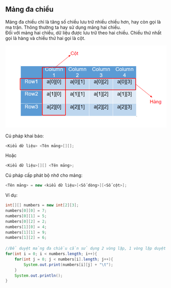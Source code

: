 ## Mảng đa chiều 
Mảng đa chiều chỉ là tăng số chiều lưu trữ nhiều chiều hơn, hay còn gọi là ma trận. Thông thường ta hay sử dụng mảng hai chiều.  
Đối với mảng hai chiều, dữ liệu được lưu trữ theo hai chiều. Chiều thứ nhất gọi là hàng và chiều thứ hai gọi là cột.

![image](../image/multi-array.png)  

Cú pháp khai báo:  
```java
<Kiểu dữ liệu> <Tên mảng>[][];
```
Hoặc
```java
<Kiểu dữ liệu>[][] <Tên mảng>;
```

Cú pháp cấp phát bộ nhớ cho mảng:
```java
<Tên mảng> = new <kiểu dữ liệu>[<Số dòng>][<Số cột>];
```

Ví dụ:
```java
int[][] numbers = new int[2][3];
numbers[0][0] = 7;
numbers[0][1] = 5;
numbers[0][2] = 2;
numbers[1][0] = 4;
numbers[1][1] = 9;
numbers[1][2] = 6;

//Để duyệt mảng đa chiều cần sử dụng 2 vòng lặp, 1 vòng lặp duyệt hàng và một vòng lặp duyệt cột
for(int i = 0; i < numbers.length; i++){
    for(int j = 0; j < numbers[i].length; j++){
        System.out.print(numbers[i][j] + "\t");
    }
    System.out.println();
}
```
